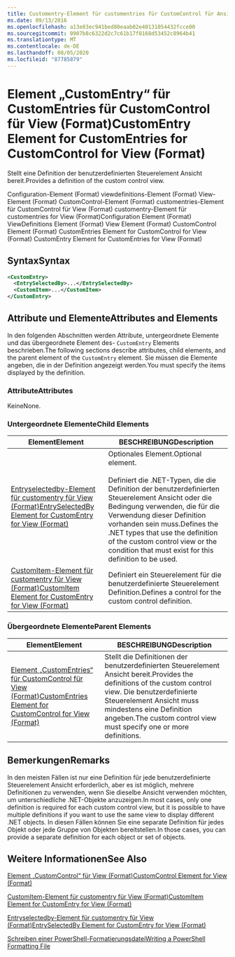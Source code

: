 ```yaml
---
title: Customentry-Element für customentries für CustomControl für Ansicht (Format) | Microsoft-Dokumentation
ms.date: 09/13/2016
ms.openlocfilehash: a13e83ec941bed80eaab02e40131054432fcce00
ms.sourcegitcommit: 0907b8c6322d2c7c61b17f8168d53452c8964b41
ms.translationtype: MT
ms.contentlocale: de-DE
ms.lasthandoff: 08/05/2020
ms.locfileid: "87785879"
---
```

# <a name="customentry-element-for-customentries-for-customcontrol-for-view-format"></a><span data-ttu-id="74efb-102">Element „CustomEntry“ für CustomEntries für CustomControl für View (Format)</span><span class="sxs-lookup"><span data-stu-id="74efb-102">CustomEntry Element for CustomEntries for CustomControl for View (Format)</span></span>

<span data-ttu-id="74efb-103">Stellt eine Definition der benutzerdefinierten Steuerelement Ansicht bereit.</span><span class="sxs-lookup"><span data-stu-id="74efb-103">Provides a definition of the custom control view.</span></span>

<span data-ttu-id="74efb-104">Configuration-Element (Format) viewdefinitions-Element (Format) View-Element (Format) CustomControl-Element (Format) customentries-Element für CustomControl für View (Format) customentry-Element für customentries for View (Format)</span><span class="sxs-lookup"><span data-stu-id="74efb-104">Configuration Element (Format) ViewDefinitions Element (Format) View Element (Format) CustomControl Element (Format) CustomEntries Element for CustomControl for View (Format) CustomEntry Element for CustomEntries for View (Format)</span></span>

## <a name="syntax"></a><span data-ttu-id="74efb-105">Syntax</span><span class="sxs-lookup"><span data-stu-id="74efb-105">Syntax</span></span>

```xml
<CustomEntry>
  <EntrySelectedBy>...</EntrySelectedBy>
  <CustomItem>...</CustomItem>
</CustomEntry>
```

## <a name="attributes-and-elements"></a><span data-ttu-id="74efb-106">Attribute und Elemente</span><span class="sxs-lookup"><span data-stu-id="74efb-106">Attributes and Elements</span></span>

<span data-ttu-id="74efb-107">In den folgenden Abschnitten werden Attribute, untergeordnete Elemente und das übergeordnete Element des- `CustomEntry` Elements beschrieben.</span><span class="sxs-lookup"><span data-stu-id="74efb-107">The following sections describe attributes, child elements, and the parent element of the `CustomEntry` element.</span></span> <span data-ttu-id="74efb-108">Sie müssen die Elemente angeben, die in der Definition angezeigt werden.</span><span class="sxs-lookup"><span data-stu-id="74efb-108">You must specify the items displayed by the definition.</span></span>

### <a name="attributes"></a><span data-ttu-id="74efb-109">Attribute</span><span class="sxs-lookup"><span data-stu-id="74efb-109">Attributes</span></span>

<span data-ttu-id="74efb-110">Keine</span><span class="sxs-lookup"><span data-stu-id="74efb-110">None.</span></span>

### <a name="child-elements"></a><span data-ttu-id="74efb-111">Untergeordnete Elemente</span><span class="sxs-lookup"><span data-stu-id="74efb-111">Child Elements</span></span>

|<span data-ttu-id="74efb-112">Element</span><span class="sxs-lookup"><span data-stu-id="74efb-112">Element</span></span>|<span data-ttu-id="74efb-113">BESCHREIBUNG</span><span class="sxs-lookup"><span data-stu-id="74efb-113">Description</span></span>|
|-------------|-----------------|
|[<span data-ttu-id="74efb-114">Entryselectedby-Element für customentry für View (Format)</span><span class="sxs-lookup"><span data-stu-id="74efb-114">EntrySelectedBy Element for CustomEntry for View (Format)</span></span>](./entryselectedby-element-for-customentry-for-customcontrol-for-view-format.md)|<span data-ttu-id="74efb-115">Optionales Element.</span><span class="sxs-lookup"><span data-stu-id="74efb-115">Optional element.</span></span><br /><br /> <span data-ttu-id="74efb-116">Definiert die .NET-Typen, die die Definition der benutzerdefinierten Steuerelement Ansicht oder die Bedingung verwenden, die für die Verwendung dieser Definition vorhanden sein muss.</span><span class="sxs-lookup"><span data-stu-id="74efb-116">Defines the .NET types that use the definition of the custom control view or the condition that must exist for this definition to be used.</span></span>|
|[<span data-ttu-id="74efb-117">CustomItem-Element für customentry für View (Format)</span><span class="sxs-lookup"><span data-stu-id="74efb-117">CustomItem Element for CustomEntry for View (Format)</span></span>](./customitem-element-for-customentry-for-customcontrol-for-view-format.md)|<span data-ttu-id="74efb-118">Definiert ein Steuerelement für die benutzerdefinierte Steuerelement Definition.</span><span class="sxs-lookup"><span data-stu-id="74efb-118">Defines a control for the custom control definition.</span></span>|

### <a name="parent-elements"></a><span data-ttu-id="74efb-119">Übergeordnete Elemente</span><span class="sxs-lookup"><span data-stu-id="74efb-119">Parent Elements</span></span>

|<span data-ttu-id="74efb-120">Element</span><span class="sxs-lookup"><span data-stu-id="74efb-120">Element</span></span>|<span data-ttu-id="74efb-121">BESCHREIBUNG</span><span class="sxs-lookup"><span data-stu-id="74efb-121">Description</span></span>|
|-------------|-----------------|
|[<span data-ttu-id="74efb-122">Element „CustomEntries“ für CustomControl für View (Format)</span><span class="sxs-lookup"><span data-stu-id="74efb-122">CustomEntries Element for CustomControl for View (Format)</span></span>](./customentries-element-for-customcontrol-for-view-format.md)|<span data-ttu-id="74efb-123">Stellt die Definitionen der benutzerdefinierten Steuerelement Ansicht bereit.</span><span class="sxs-lookup"><span data-stu-id="74efb-123">Provides the definitions of the custom control view.</span></span> <span data-ttu-id="74efb-124">Die benutzerdefinierte Steuerelement Ansicht muss mindestens eine Definition angeben.</span><span class="sxs-lookup"><span data-stu-id="74efb-124">The custom control view must specify one or more definitions.</span></span>|

## <a name="remarks"></a><span data-ttu-id="74efb-125">Bemerkungen</span><span class="sxs-lookup"><span data-stu-id="74efb-125">Remarks</span></span>

<span data-ttu-id="74efb-126">In den meisten Fällen ist nur eine Definition für jede benutzerdefinierte Steuerelement Ansicht erforderlich, aber es ist möglich, mehrere Definitionen zu verwenden, wenn Sie dieselbe Ansicht verwenden möchten, um unterschiedliche .NET-Objekte anzuzeigen.</span><span class="sxs-lookup"><span data-stu-id="74efb-126">In most cases, only one definition is required for each custom control view, but it is possible to have multiple definitions if you want to use the same view to display different .NET objects.</span></span> <span data-ttu-id="74efb-127">In diesen Fällen können Sie eine separate Definition für jedes Objekt oder jede Gruppe von Objekten bereitstellen.</span><span class="sxs-lookup"><span data-stu-id="74efb-127">In those cases, you can provide a separate definition for each object or set of objects.</span></span>

## <a name="see-also"></a><span data-ttu-id="74efb-128">Weitere Informationen</span><span class="sxs-lookup"><span data-stu-id="74efb-128">See Also</span></span>

[<span data-ttu-id="74efb-129">Element „CustomControl“ für View (Format)</span><span class="sxs-lookup"><span data-stu-id="74efb-129">CustomControl Element for View (Format)</span></span>](./customcontrol-element-for-view-format.md)

[<span data-ttu-id="74efb-130">CustomItem-Element für customentry für View (Format)</span><span class="sxs-lookup"><span data-stu-id="74efb-130">CustomItem Element for CustomEntry for View (Format)</span></span>](./customitem-element-for-customentry-for-customcontrol-for-view-format.md)

[<span data-ttu-id="74efb-131">Entryselectedby-Element für customentry für View (Format)</span><span class="sxs-lookup"><span data-stu-id="74efb-131">EntrySelectedBy Element for CustomEntry for View (Format)</span></span>](./entryselectedby-element-for-customentry-for-customcontrol-for-view-format.md)

[<span data-ttu-id="74efb-132">Schreiben einer PowerShell-Formatierungsdatei</span><span class="sxs-lookup"><span data-stu-id="74efb-132">Writing a PowerShell Formatting File</span></span>](./writing-a-powershell-formatting-file.md)
